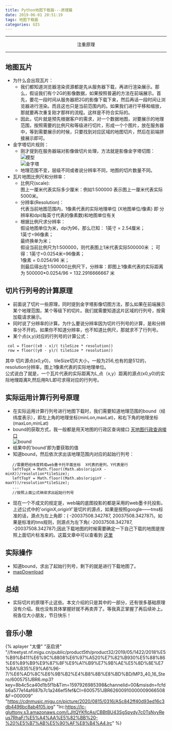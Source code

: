 ```yaml
---
title: Python地图下载器---原理篇
date: 2019-06-01 20:51:19
tags: 地图下载器
categories: GIS
---
```


---

<center>注重原理</center> 

---

## 地图瓦片
  - 为什么会出现瓦片：
    - 我们都知道浏览器渲染资源都是先从服务器下载，再进行渲染展示。那么，假设我们有个2G的影像数据，如果按照普遍的方法在前端展示。首先，要花一段时间从服务器把2G的影像下载下来，然后再话一段时间让浏览器进行渲染。而且这也只是当前范围内的。如果我们进行平移和缩放，那就要再次重复刚才那样的流程。这样是不符合实际的。
    <!--more-->
    - 因此，切片就是预先根据客户的需求，对一个数据地图，对要展示的地理范围，按照需要的比例尺和等级进行切片，形成一个个图片，放在服务器中，等到需要展示的时候，只要找到对应区域的地图切片，然后在前端拼接展示即可。
  - 金字塔切片规则：
    - 刚才提到在服务器端对影像做切片处理，方法就是影像金字塔切图：
    ![模型](02.png)    
    ![金字塔](01.png)  
    - 地理范围不变，层级不同或者说分辨率不同，地图的切片数量不同。
  - 瓦片地图比例尺和分辨率：
    - 比例尺(scale):  
     图上一厘米代表实际多少厘米：例如1:500000 表示图上一厘米代表实际5000米。
    - 分辨率(Resolution)：   
    代表当前地图范围内，1像素代表的实际地理单位 (X地图单位/像素) 即 分辨率和dpi(每英寸代表的像素数)和地图单位有关
    - 根据比例尺求分辨率：   
    假设地图单位为米，dpi为96，那么已知： 
    1英寸 = 2.54厘米；  
    1英寸=96像素；   
    最终换单为米；  
    假设当前比例尺为1:500000，则代表图上1米代表实际500000米 ； 
    可得：1英寸=0.0254米=96像素；  
    1像素 = 0.0254/96 米；  
    则最后得出在1:500000比例尺下，分辨率：即图上1像素代表的实际距离为 500000*0.0254/96 = 132.2916666667 米

## 切片行列号的计算原理
   - 前面说了切片一些原理，同时提到金字塔影像切图方法，那么如果在前端展示某个地理范围，某个等级下的切片。我们就需要知道这片区域的行列号，按需加载请求展示。
   - 同时说了分辨率的计算。为什么要说分辨率因为切片行列号的计算，是和分辨率分不开的。如果你不知道分辨率，也不知道比例尺，那就求不了行列号。
   - 某个点(x,y)对应的行列号的计算公式：
   ```  
    col = floor((x0 - x)/( tileSize * resolution))  
    row = floor((y0 - y)/( tileSize * resolution)) 
   ```
   其中 切片源点(x0,y0)， tileSize切片大小，一般为256,也有的是512的，resolution分辨率，图上1像素代表的实际地理单位。  
   公式说白了就是，一个瓦片代表的实际距离为L,点（x,y）距离的源点(x0,y0)的实际地理距离R,然后用R/L即可求得对应的行列号。
 

 ## 实际运用计算行列号原理
   - 在实际运用计算行列号进行地图下载时，我们需要知道地理范围的bound（经纬度表示），即左上角的地理坐标(minLon,maxLat)，和右下角的地理坐标(maxLon,minLat)
   - bound的获取方式，我一般都是用天地图的行政区查询接口
   <a href='http://lbs.tianditu.gov.cn/server/administrative.html' target="_blank" >天地图行政查询接口</a>  
    ![bound](03.png)   
   - 结果中的'bound'即为要获取的值 
   - 知道bound，然后依次求出该地理范围内对应的起始行列号：  
   ```
      //需要把经纬度转成web墨卡托平面坐标  X代表的是列，Y代表是行
      leftTopX = Math.floor((Math.abs(originX - minX))/resolution*tileSize); 
      leftTopY = Math.floor((Math.abs(originY - maxY))/resolution*tileSize);
      ...
      //按照上面公式继续求出起始行列号
   ``` 

   - 现在一个不成文的规定是，web端的底图投影的都是采用的web墨卡托投影。上述公式中的'originX,originY'是切片的源点，如果是按照google——tms标准的话，源点为左上角即：( -20037508.342787, 20037508.342787)。如果是标准的tms规则，则源点为左下角( -20037508.342787, -20037508.342787);因此下载地图的时候需要确定一下自己下载的地图是按照上面切片标准来的。这篇文章中可以查看到 <a href="https://segmentfault.com/a/1190000011276788" target="_blank">这里</a> 

## 实际操作
  - 知道bound，求出了起始行列号，剩下的就是进行下载地图了。
  - <a href="https://github.com/JerckyLY/tileMapDownload" target="_blank">mapDownload</a> 

## 总结
  - 实际切片的原理不止这些。本文介绍的只是其中的一部分，还有很多基础原理没有介绍。我也没有具体掌握好就不再卖弄了。等我真正掌握了再后续补上。祝各位大小朋友，节日快乐！

## 音乐小憩
{% aplayer "太傻" "巫启贤" "//freetyst.nf.migu.cn/public/product5th/product32/2019/05/1422/2018%E5%B9%B411%E6%9C%8808%E6%97%A520%E7%82%B930%E5%88%86%E6%89%B9%E9%87%8F%E9%A1%B9%E7%9B%AE%E5%8D%8E%E7%BA%B35%E9%A6%96-7/%E6%AD%8C%E6%9B%B2%E4%B8%8B%E8%BD%BD/MP3_40_16_Stero/6005751JBR6.mp3?key=8b4c5ca40d1b5f1b&Tim=1597926985398&channelid=00&msisdn=fcfdb6a577e14af687b7c1a246ef5fef&CI=6005751JBR62600910000009066508&F=000009" "https://cdnmusic.migu.cn/picture/2020/0815/0316/ASc842ff40d93ed16c3db4496bc8ab4f05.jpg" "lrc:https://lc-gluttony.s3.amazonaws.com/LJltQYKflcAs/CBBtBU43SgSpydy7c0TsNyyReus7RhaF/%E5%A4%AA%E5%82%BB%20-%20%E5%B7%AB%E5%90%AF%E8%B4%A4.lrc" %}








